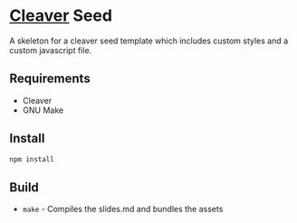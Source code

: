 # [Cleaver](https://github.com/jdan/cleaver/) Seed

A skeleton for a cleaver seed template which includes custom styles and a
custom javascript file.

## Requirements

* Cleaver
* GNU Make

## Install

```bash
npm install
```

## Build

* `make` - Compiles the slides.md and bundles the assets
